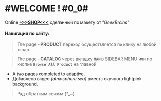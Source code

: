 # #WELCOME ! #0_0#
Online [**>>>SHOP<<<**](https://gooavel.github.io/HTML-SASS_PRO/) сделанный по макету  от _"GeekBrains"_
#### Навигация по сайту:
> The page - **PRODUCT** переход осуществляется по клику на любой товар.

> The page - **CATALOG** через вкладку **`MAN`** в SIDEBAR MENU или по кнопке **`Browse All Product`** на главной
-  A two pages completed to adaptive.
- Добавлено видео _(atmosphere sea)_ вместо скучного lightpink background.

> Рад обратным связям (*_~)